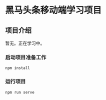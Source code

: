 # 黑马头条移动端学习项目

## 项目介绍

暂无。正在学习中。

### 启动项目准备工作
```
npm install
```

### 运行项目
```
npm run serve
```

